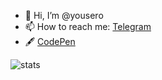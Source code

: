 * 👋 Hi, I’m @yousero
* 📫 How to reach me: [Telegram](https://t.me/yousero)
* 🖋️ [CodePen](https://codepen.io/youser)

<!---
yousero/yousero is a ✨ special ✨ repository because its `README.md` (this file) appears on your GitHub profile.
You can click the Preview link to take a look at your changes.
--->

![stats](https://github-readme-stats.vercel.app/api/top-langs/?username=yousero&layout=compact)
